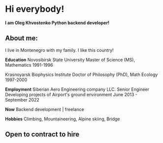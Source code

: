 Hi everybody!
=======
**I am Oleg Khvostenko Python backend developer!**

About me:
-------
I live in Montenegro with my family. I like this country!

**Education**
Novosibirsk State University
Master of Science (MS), Mathematics
1991-1996

Krasnoyarsk Biophysics Institute
Doctor of Philosophy (PhD), Math Ecology
1997-2000

**Employment**
Siberian Aero Engineering company LLC. Senior Engineer
Developing projects of Airport's ground environment
June 2013 - September 2022

**Now**
Backend development | freelance

**Hobbies**
Climbing, Mountaineering, Alpine skiing, Bridge

Open to contract to hire
-------
